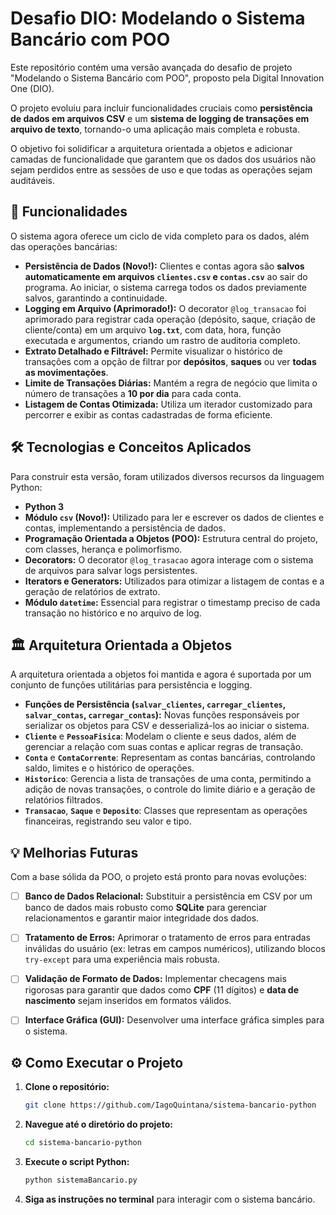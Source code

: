 # Desafio DIO: Modelando o Sistema Bancário com POO

Este repositório contém uma versão avançada do desafio de projeto "Modelando o Sistema Bancário com POO", proposto pela Digital Innovation One (DIO). 

O projeto evoluiu para incluir funcionalidades cruciais como **persistência de dados em arquivos CSV** e um **sistema de logging de transações em arquivo de texto**, tornando-o uma aplicação mais completa e robusta.

O objetivo foi solidificar a arquitetura orientada a objetos e adicionar camadas de funcionalidade que garantem que os dados dos usuários não sejam perdidos entre as sessões de uso e que todas as operações sejam auditáveis.


## 🚀 Funcionalidades

O sistema agora oferece um ciclo de vida completo para os dados, além das operações bancárias:

-   **Persistência de Dados (Novo!):** Clientes e contas agora são **salvos automaticamente em arquivos `clientes.csv` e `contas.csv`** ao sair do programa. Ao iniciar, o sistema carrega todos os dados previamente salvos, garantindo a continuidade.
-   **Logging em Arquivo (Aprimorado!):** O decorator `@log_transacao` foi aprimorado para registrar cada operação (depósito, saque, criação de cliente/conta) em um arquivo **`log.txt`**, com data, hora, função executada e argumentos, criando um rastro de auditoria completo.
-   **Extrato Detalhado e Filtrável:** Permite visualizar o histórico de transações com a opção de filtrar por **depósitos**, **saques** ou ver **todas as movimentações**.
-   **Limite de Transações Diárias:** Mantém a regra de negócio que limita o número de transações a **10 por dia** para cada conta.
-   **Listagem de Contas Otimizada:** Utiliza um iterador customizado para percorrer e exibir as contas cadastradas de forma eficiente.

  
## 🛠️ Tecnologias e Conceitos Aplicados

Para construir esta versão, foram utilizados diversos recursos da linguagem Python:

-   **Python 3**
-   **Módulo `csv` (Novo!):** Utilizado para ler e escrever os dados de clientes e contas, implementando a persistência de dados.
-   **Programação Orientada a Objetos (POO):** Estrutura central do projeto, com classes, herança e polimorfismo.
-   **Decorators:** O decorator `@log_trasacao` agora interage com o sistema de arquivos para salvar logs persistentes.
-   **Iterators e Generators:** Utilizados para otimizar a listagem de contas e a geração de relatórios de extrato.
-   **Módulo `datetime`:** Essencial para registrar o timestamp preciso de cada transação no histórico e no arquivo de log.


## 🏛️ Arquitetura Orientada a Objetos

A arquitetura orientada a objetos foi mantida e agora é suportada por um conjunto de funções utilitárias para persistência e logging.

-   **Funções de Persistência (`salvar_clientes`, `carregar_clientes`, `salvar_contas`, `carregar_contas`):** Novas funções responsáveis por serializar os objetos para CSV e desserializá-los ao iniciar o sistema.
-   **`Cliente`** e **`PessoaFisica`**: Modelam o cliente e seus dados, além de gerenciar a relação com suas contas e aplicar regras de transação.
-   **`Conta`** e **`ContaCorrente`**: Representam as contas bancárias, controlando saldo, limites e o histórico de operações.
-   **`Historico`**: Gerencia a lista de transações de uma conta, permitindo a adição de novas transações, o controle do limite diário e a geração de relatórios filtrados.
-   **`Transacao`**, **`Saque`** e **`Deposito`**: Classes que representam as operações financeiras, registrando seu valor e tipo.


## 💡 Melhorias Futuras

Com a base sólida da POO, o projeto está pronto para novas evoluções:

- [ ] **Banco de Dados Relacional:** Substituir a persistência em CSV por um banco de dados mais robusto como **SQLite** para gerenciar relacionamentos e garantir maior integridade dos dados.
- [ ] **Tratamento de Erros:** Aprimorar o tratamento de erros para entradas inválidas do usuário (ex: letras em campos numéricos), utilizando blocos `try-except` para uma experiência mais robusta.
- [ ] **Validação de Formato de Dados:** Implementar checagens mais rigorosas para garantir que dados como **CPF** (11 dígitos) e **data de nascimento** sejam inseridos em formatos válidos.
- [ ] **Interface Gráfica (GUI):** Desenvolver uma interface gráfica simples para o sistema.


## ⚙️ Como Executar o Projeto

1.  **Clone o repositório:**
    ```bash
    git clone https://github.com/IagoQuintana/sistema-bancario-python
    ```

2.  **Navegue até o diretório do projeto:**
    ```bash
    cd sistema-bancario-python
    ```

3.  **Execute o script Python:**
    ```bash
    python sistemaBancario.py
    ```
    
4.  **Siga as instruções no terminal** para interagir com o sistema bancário.
 
